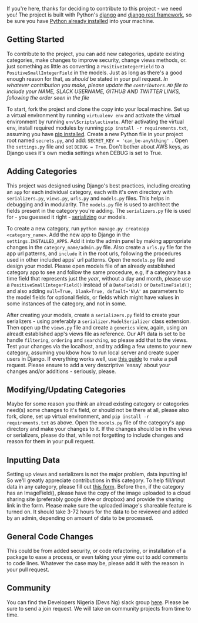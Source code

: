 If you're here, thanks for deciding to contribute to this project - we need you!
The project is built with Python's [django](https://www.djangoproject.com) and [django rest framework](https://www.django-rest-framework.org), so be sure you have [Python already installed](https://www.python.org/downloads/) into your machine.

##  Getting Started
To contribute to the project, you can add new categories, update existing categories, make changes to improve security, change views methods, or. just something as little as converting a `PositiveIntegerField` to a `PositiveSmallIntegerField` in the models.
Just as long as there's a good enough reason for that, as *should* be stated in your pull request.
*In whatever contribution you make, please update the `contributors.MD` file to include your NAME, SLACK USERNAME, GITHUB AND TWITTER LINKS, following the order seen in the file*

To start, fork the project and clone the copy into your local machine. Set up a virtual environment by running `virtualenv env` and activate the virtual environment by running `env\Scripts\activate`.
After activating the virtual env, install required modules by running `pip install -r requirements.txt`, assuming you have [pip installed](https://www.makeuseof.com/tag/install-pip-for-python/). 
Create a new Python file in your project root named `secrets.py`, and add: `SECRET_KEY = 'can_be-any%thing' `. Open the `settings.py` file and set `DEBUG = True`. Don't bother about AWS keys, as Django uses it's own media settings when DEBUG is set to True.

## Adding Categories

This project was designed using Django's best practices, including creating an `app` for each individual category, each with it's own directory with `serializers.py`, `views.py`, `urls.py` and `models.py` files. This helps in debugging and in modularity.
The `models.py` file is used to architect the fields present in the category you're adding. 
The `serializers.py` file is used for - you guessed it right - [serializing](https://www.django-rest-framework.org/api-guide/serializers/#serializers) our models.

To create a new category, run `python manage.py createapp <category_name>`. Add the new app to Django in the `settings.INSTALLED_APPS`. Add it into the admin panel by making appropriate changes in the `category_name/admin.py` file.
Also create a `urls.py` file for the app url patterns, and `include` it in the root urls, following the procedures used in other included apps' url patterns.
Open the `models.py` file and design your model. Please open  models file of an already established category app to see and follow the same procedure, e.g, if a category has a time field that represents just the *year*, without a day and month, please use a `PositiveSmallIntegerField()` instead of a `DateField()` or `DateTimeField()`; and also adding `null=True, blank=True, default='N\A'` as parameters to the model fields for optional fields, or fields which might have values in some instances of the category, and not in some.

After creating your models, create a `serializers.py` field to create your serializers - using preferably a `serializer.ModelSerializer` class extension. Then open up the `views.py` file and create a `generics` view, again, using an alreadt established app's views file as reference. Our API data is set to be handle `filtering`, `ordering` and `searching`, so please add that to the views.
Test your changes via the localhost, and try adding a few utems to your new category, assuming you kbow how to run local server and create super users in Django. If everything works well, use [this guide](https://guides.github.com/activities/forking/) to make a pull request.
Please ensure to add a very descriptive 'essay' about your changes and/or additions - seriously, please.

## Modifying/Updating Categories

Maybe for some reason you think an alread existing category or categories need(s) some changes to it's field, or should not be there at all, please also fork, clone, set up virtual environment, and `pip install -r requirements.txt` as above. Open the `models.py` file of the category's app directory and make your changes to it. If the changes should be in the views or serializers, please do that, while not forgetting to include changes and reason for them in your pull request.

## Inputting Data

Setting up views and serializers is not the major problem, data inputting is! So we'll greatly appreciate contributions in this category. To help fill/input data in any category, please fill out [this form](#). Before then, if the category has an ImageField(), please have the copy of the image uploaded to a cloud sharing site (preferably google drive or dropbox) and provide the sharing link in the form. Please make sure the uploaded image's shareable feature is turned on.
It should take 3-72 hours for the data to be reviewed and added by an admin, depending on amount of data to be processed.

## General Code Changes

This could be from added security, or code refactoring, or installation of a package to ease a process, or even taking your yime out to add comments to code lines. Whatever the case may be, please add it with the reason in your pull request.

## Community

You can find the Developers Nigeria (Devs Ng) slack group [here](https://devs.ng). Please be sure to send a join request.
We will take on community projects from time to time.

